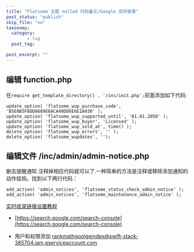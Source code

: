 ```yaml
---
title: "Flatsome 主题 nulled 代码备忘/Google 实时收录"
post_status: "publish"
skip_file: "no"
taxonomy:
  category:
        - log
  post_tag:

post_excerpt: ""
---
```

## 编辑 function.php

在`require get_template_directory() . '/inc/init.php';`前面添加如下代码:

```plain text
update_option( 'flatsome_wup_purchase_code', 'B5E0B5F8DD8689E6ACA49DD6E6E1A930' );
update_option( 'flatsome_wup_supported_until', '01.01.2050' );
update_option( 'flatsome_wup_buyer', 'Licensed' );
update_option( 'flatsome_wup_sold_at', time() );
delete_option( 'flatsome_wup_errors', '' );
delete_option( 'flatsome_wupdates', '');
```

## 编辑文件 /inc/admin/admin-notice.php

删去提醒通知 注释掉相应代码就可以了.一种简单的方法是注释或移除添加通知的动作挂钩。找到以下两行代码：

```plain text
add_action( 'admin_notices', 'flatsome_status_check_admin_notice' );
add_action( 'admin_notices', 'flatsome_maintenance_admin_notice' );
```

[实时收录链接设置教程](https://rankmath.com/blog/google-indexing-api/#:~:text=4.3-,Delegate%20Service%20Account%20ID%20as%20Owner,-A%20popup%20will)

* [https://search.google.com/search-console](https://search.google.com/search-console)

* 用户和权限添加 rankmathgoolgeindex@swift-stack-385704.iam.gserviceaccount.com